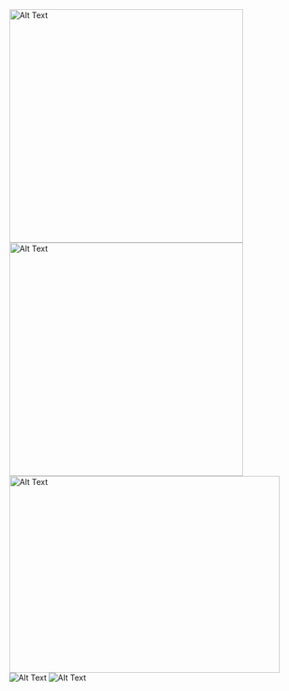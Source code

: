 <img src="https://github.com/lexiskernel/planetary_photography/blob/main/moon_moon_ring_planets.jpg" alt="Alt Text" width="415" height="415">

<img src="https://github.com/lexiskernel/planetary_photography/blob/main/planets_andromeda_orion_moon.jpg" alt="Alt Text" width="415" height="415">

<img src="https://github.com/lexiskernel/planetary_photography/blob/main/planets_pleiades.jpg" alt="Alt Text" width="480" height="350">

<img src="https://github.com/lexiskernel/planetary_photography/blob/main/venus1.PNG" alt="Alt Text">

<img src="https://github.com/lexiskernel/planetary_photography/blob/main/saturn1.PNG" alt="Alt Text">
